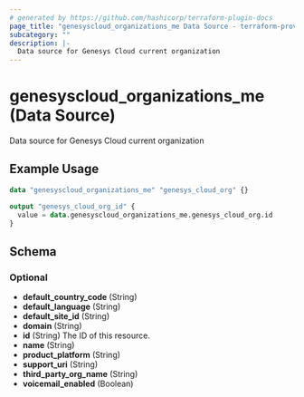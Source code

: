 ```yaml
---
# generated by https://github.com/hashicorp/terraform-plugin-docs
page_title: "genesyscloud_organizations_me Data Source - terraform-provider-genesyscloud"
subcategory: ""
description: |-
  Data source for Genesys Cloud current organization
---
```


# genesyscloud_organizations_me (Data Source)

Data source for Genesys Cloud current organization

## Example Usage

```terraform
data "genesyscloud_organizations_me" "genesys_cloud_org" {}

output "genesys_cloud_org_id" {
  value = data.genesyscloud_organizations_me.genesys_cloud_org.id
}
```

<!-- schema generated by tfplugindocs -->
## Schema

### Optional

- **default_country_code** (String)
- **default_language** (String)
- **default_site_id** (String)
- **domain** (String)
- **id** (String) The ID of this resource.
- **name** (String)
- **product_platform** (String)
- **support_uri** (String)
- **third_party_org_name** (String)
- **voicemail_enabled** (Boolean)



